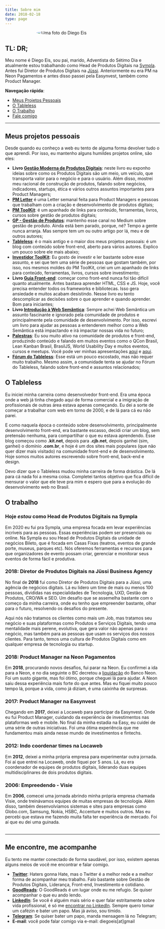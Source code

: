 ```yaml
---
title: Sobre mim
date: 2018-02-18
type: page
---
```


<img src="/images/avatar-20.jpg" alt="Uma foto do Diego Eis" class="eis-avatar-about" style="border-radius: 50%; max-width: 300px; margin: 0 auto; display: block; ">

## TL: DR;

Meu nome é Diego Eis, sou pai, marido, Adventista do Sétimo Dia e atualmente estou trabalhando como Head de Produtos Digitais na [Sympla](https://sympla.com.br). Antes fui Diretor de Produtos Digitais na [Jüssi](https://jussi.com.br/). Anteriormente eu era PM na Neon Pagamentos e antes disso passei pela Easynvest, também como Product Manager. 

**Navegação rápida**:

- [Meus Projetos Pessoais](#meus-projetos-pessoais)
- [O Tableless](#o-tableless)
- [O Trabalho](#o-trabalho)
- [Fale comigo](#me-encontre-me-acompanhe)

---

## Meus projetos pessoais

Desde quando eu conheço a web eu tento de alguma forma devolver tudo o que aprendi. Por isso, eu mantenho alguns humildes projetos online, são eles:

- **Livro [Gestão Moderna de Produtos Digitais](https://gestaomodernaprodutosdigitais.com/)**: neste livro eu exponho ideias sobre como os Produtos Digitais são um meio, um veículo, que transporta valor para o negócio e para o usuário. Além disso, mostrei meu racional de construção de produtos, falando sobre negócios, indicadores, startups, ética e vários outros assuntos importantes para Product Managers;
- **[PM Letter](https://pmletter.email)** é uma Letter semanal feita para Product Managers e pessoas que trabalham com a criação e desenvolvimento de produtos digitais;
- **[PM ToolKit](http://pmtoolkit.work/)**: é um apanhado de links para conteúdo, ferramentas, livros, cursos sobre gestão de produtos digitais;
- **[GP - Gestão de Produtos](https://medium.com/gestao-produtos)**: mantenho esse canal no Medium sobre gestão de produto. Ainda está bem parado, porque, né? Tempo a gente nunca arranja. Mas sempre tem um ou outro artigo por lá, meu e de outros autores;
- **[Tableless](https://tableless.com.br/)**: é o mais antigo e o maior dos meus projetos pessoais: é um blog com conteúdo sobre front-end, aberto para vários autores. Explico um pouco sobre ele mais abaixo;
- **[Investidor ToolKit](https://investidor.netlify.com/)**: Eu gosto de investir e ler bastante sobre esse assunto, e sei que tem uma série de pessoas que gostam também, por isso, nos mesmos moldes do PM ToolKit, criei um um apanhado de links para conteúdo, ferramentas, livros, cursos sobre investimento;
- **Livro [Guia Front-end](https://www.casadocodigo.com.br/products/livro-guia-frontend)**: começar como front-end nunca foi tão difícil quanto atualmente. Antes bastava aprender HTML, CSS e JS. Hoje, você precisa entender todos os frameworks e bibliotecas. Isso gera ansiedade e muitos acabam desistindo. Nesse livro eu tento descomplicar as decisões sobre o que aprender e quando aprender. Bom para iniciantes;
- **Livro [Introdução à Web Semântica](https://www.casadocodigo.com.br/products/livro-web-semantica)**: Sempre achei Web Semântica um assunto fascinante e ignorado pela comunidade de produtos e principalmente pela comunidade de desenvolvimento. Por isso, escrevi um livro para ajudar as pessoas a entenderem melhor como a Web Semântica está impactando e irá impactar nossas vida no futuro;
- **[Palestras](https://speakerdeck.com/diegoeis)**: Eu sou muito ativo na comunidade de produtos e front-end, produzindo conteúdo e falando em muitos eventos como o QCon Brasil, Lean Kanban Brasil, BrasilJS, World Usability Day e muitos eventos, cursos e meetups. Você pode ver minhas apresentações [aqui](https://speakerdeck.com/diegoeis) e [aqui](https://www.slideshare.net/diegoeis).
- **[Fórum do Tableless](http://forum.tableless.com.br/)**: Esse está um pouco escostado, mas não requer muito trabalho. Mesmo assim, a comunidade tenta se ajudar no Fórum do Tableless, falando sobre front-end e assuntos relacionados;

## O Tableless

Eu iniciei minha carreira como desenvolvedor front-end. Era uma época onde a web já tinha chegado aqui de forma comercial e a imigração de profissionais de outras área estava apenas começando. Eu dei a sorte de começar a trabalhar com web em torno de 2000, e de lá para cá eu não parei. 

E como naquela época o conteúdo sobre desenvolvimento, principalmente desenvolvimento front-end, era bastante escasso, decidi criar um blog, sem pretensão nenhuma, para compartilhar o que eu estava aprendendo. Esse blog começou como **.kit.net**, depois para **.cjb.net**, depois ganhei (sim, ganhei) o domínio **.com.br**, e hoje é um dos sites mais populares (que não quer dizer mais visitado) na comunidade front-end e de desenvolvimento. Hoje somos muitos autores escrevendo sobre front-end, back-end e design.

Devo dizer que o Tableless mudou minha carreira de forma drástica. De lá para cá nada foi a mesma coisa. Completei tantos objetivo que fica difícil de mensurar o valor que ele teve pra mim e espero que para a evolução do desenvolvimento web no Brasil.

## O trabalho

### Hoje *estou* como Head de Produtos Digitais na Sympla

Em 2020 eu fui pra Sympla, uma empresa focada em levar experiências incríveis para as pessoas. Essas experiências podem ser presenciais ou online. Na Sympla eu sou Head de Produtos Digitais da unidade de negócios Bileto, que é focada em Casas Fixas (teatros, eventos de grande porte, museus, parques etc). Nós oferemos ferramentas e recursos para que organizadores de evento possam criar, gerenciar e monitorar seus eventos de forma fácil e produtiva.

### 2018: Diretor de Produtos Digitais na Jüssi Business Agency

No final de **2018** fui como Diretor de Produtos Digitais para a Jüssi, uma agência de negócios digitais. Lá eu lidero um time de mais ou menos 100 pessoas, divididas nas especialidades de Tecnologia, UXD, Gestão de Produtos, CRO/WA e SEO. Um desafio que se assemelha bastante com o começo da minha carreira, onde eu tenho que empreender bastante, olhar para o futuro, resolvendo os desafios do presente.

Aqui nós não tratamos os clientes como mais um Job, mas tratamos seu negócio e suas plataformas como Produtos e Serviços Digitais, tendo uma mentalidade mais perene, evolutiva, que gera valor não apenas para o negócio, mas também para as pessoas que usam os serviços dos nossos clientes. Para tanto, temos uma cultura de Produtos Digitais como em qualquer empresa de tecnologia ou startup.

### 2018: Product Manager na Neon Pagamentos

Em **2018**, procurando novos desafios, fui parar na Neon. Eu confirmei a ida para a Neon, e no dia seguinte o BC decretou a [liquidação](https://www.valor.com.br/financas/5501911/bc-decreta-liquidacao-do-banco-neon) do Banco Neon. Foi um susto gigante, mas foi ótimo, porque cheguei lá para ajudar. A Neon saiu dessa experiência mais forte do que antes. Mas eu fiquei muito pouco tempo lá, porque a vida, como já diziam, é uma caixinha de surpresas.

### 2017: Product Manager na Easynvest

Chegando em **2017**, deixei a Locaweb para participar da Easynvest. Onde eu fui Product Manager, cuidando da experiência de investimentos nas plataformas web e mobile. No final da minha estadia na Easy, eu cuidei de uma série de outras iniciativas. Foi uma ótima experiência que me fundamentou mais ainda nesse mundo de investimentos e fintechs.

### 2012: Indo coordenar times na Locaweb

Em **2012**, deixei a minha própria empresa para experimentar outra jornada. Foi aí que entrei na Locaweb, onde fiquei por 5 anos. Lá, eu era coordenador de equipes de produtos digitais, liderando duas equipes multidisciplinares de dois produtos digitais.

### 2006: Empreedendo - Visie

Em **2006**, comecei uma jornada abrindo minha própria empresa chamada Visie, onde treinávamos equipes de muitas empresas de tecnologia. Além disso, também desenvolvíamos sistemas e sites para empresas como Globo.com, Samsung, Nokia, HSBC, Accenture e muitos outros. Mas eu percebi que estava me fazendo muita falta ter experiência de mercado. Foi aí que eu dei uma guinada.
<br>
<br>
<hr>

## Me encontre, me acompanhe

Eu tento me manter conectado de forma saudável, por isso, existem apenas alguns meios de você me encontrar e falar comigo.

- **[Twitter](https://twitter.com/diegoeis)**: Haters gonna Hate, mas o Twitter é a melhor rede e a melhor forma de acompanhar meu trabalho. Falo bastante sobre Gestão de Produtos Digitais, Liderança, Front-end, Investimento e cotidiano. 
- **[GoodReads](https://www.goodreads.com/author/show/14103843.Diego_Eis)**: O GoodReads é um lugar onde eu me refugio. Se quiser acompanhar o que eu ando lendo.
- **[LinkedIn](https://www.linkedin.com/in/diegoeis/)**: Se você é alguém mais sério e quer falar estritamente sobre vida profissional, é só me [encontrar no LinkedIn](https://www.linkedin.com/in/diegoeis/). Sempre quero tomar um cafézin e bater um papo. Mas já aviso, sou tímido.
- **[Telegram](https://t.me/diegoeis)**: Se quiser bater um papo, manda mensagem lá no Telegram;
- **E-mail**: você pode falar comigo via e-mail: diegoeis[at]gmail
